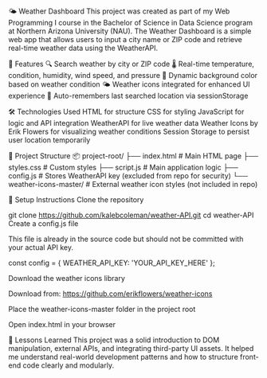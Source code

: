 🌤️ Weather Dashboard
This project was created as part of my Web Programming I course in the Bachelor of Science in Data Science program at Northern Arizona University (NAU). 
The Weather Dashboard is a simple web app that allows users to input a city name or ZIP code and retrieve real-time weather data using the WeatherAPI.


🚀 Features
🔍 Search weather by city or ZIP code
🌡️ Real-time temperature, condition, humidity, wind speed, and pressure
🎨 Dynamic background color based on weather condition
🌤️ Weather icons integrated for enhanced UI experience
🧠 Auto-remembers last searched location via sessionStorage

🛠️ Technologies Used
HTML for structure
CSS for styling
JavaScript for logic and API integration
WeatherAPI for live weather data
Weather Icons by Erik Flowers for visualizing weather conditions
Session Storage to persist user location temporarily

📁 Project Structure
📦 project-root/
├── index.html            # Main HTML page
├── styles.css            # Custom styles
├── script.js             # Main application logic
├── config.js             # Stores WeatherAPI key (excluded from repo for security)
└── weather-icons-master/ # External weather icon styles (not included in repo)

🔐 Setup Instructions
Clone the repository

git clone https://github.com/kalebcoleman/weather-API.git
cd weather-API
Create a config.js file

This file is already in the source code but should not be committed with your actual API key.

const config = {
    WEATHER_API_KEY: 'YOUR_API_KEY_HERE'
};

Download the weather icons library

Download from: https://github.com/erikflowers/weather-icons

Place the weather-icons-master folder in the project root

Open index.html in your browser


🧠 Lessons Learned
This project was a solid introduction to DOM manipulation, external APIs, and integrating third-party UI assets. 
It helped me understand real-world development patterns and how to structure front-end code clearly and modularly.

